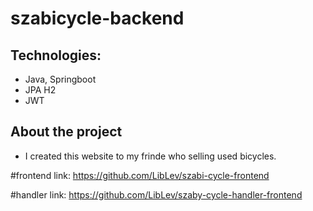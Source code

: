 # szabicycle-backend


## Technologies:
  - Java, Springboot
  - JPA H2
  - JWT
  
 ## About the project
  - I created this website to my frinde who selling used bicycles.

#frontend link:
https://github.com/LibLev/szabi-cycle-frontend

#handler link:
https://github.com/LibLev/szaby-cycle-handler-frontend
